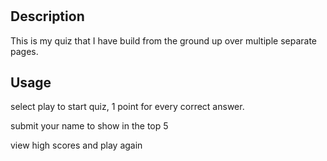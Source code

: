 # <Your-Project-Title>

## Description

This is my quiz that I have build from the ground up over multiple separate pages.

## Usage

select play to start quiz, 1 point for every correct answer.

submit your name to show in the top 5 

view high scores and play again